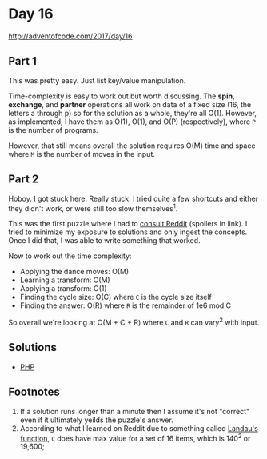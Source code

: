 # Day 16

http://adventofcode.com/2017/day/16

## Part 1

This was pretty easy. Just list key/value manipulation. 

Time-complexity is easy to work out but worth discussing. The **spin**, **exchange**, and **partner** operations all work on data
of a fixed size (16, the letters a through p) so for the solution as a whole, they're all O(1). However, as implemented,
I have them as O(1), O(1), and O(P) (respectively), where `P` is the number of programs.

However, that still means overall the solution requires O(M) time and space where `M` is the number of moves in
the input.

## Part 2

Hoboy. I got stuck here. Really stuck. I tried quite a few shortcuts and either they didn't work, or were still too slow
themselves<sup>1</sup>.

This was the first puzzle where I had to [consult Reddit](https://www.reddit.com/r/adventofcode/comments/7k5mrq/spoilers_in_title2017_day_16_part_2_cycles/)
(spoilers in link). I tried to minimize my exposure to solutions and only ingest the concepts. Once I did that, I was
able to write something that worked.

Now to work out the time complexity:

 - Applying the dance moves: O(M)
 - Learning a transform: O(M)
 - Applying a transform: O(1)
 - Finding the cycle size: O(C) where `C` is the cycle size itself
 - Finding the answer: O(R) where `R` is the remainder of 1e6 mod C
 
So overall we're looking at O(M + C + R) where `C` and `R` can vary<sup>2</sup> with input.

## Solutions

 - [PHP](../../php/src/Solution/Day16Solution.php)
 
## Footnotes

 1. If a solution runs longer than a minute then I assume it's not "correct" even if it ultimately yeilds the
puzzle's answer.
 2. According to what I learned on Reddit due to something called [Landau's function](https://en.wikipedia.org/wiki/Landau%27s_function),
`C` does have max value for a set of 16 items, which is 140<sup>2</sup> or 19,600;